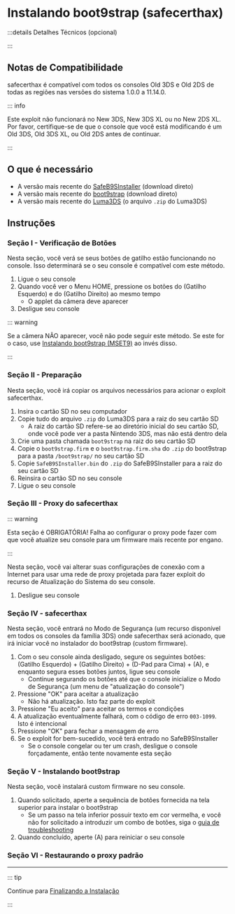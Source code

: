 # Instalando boot9strap (safecerthax)

:::details Detalhes Técnicos (opcional)

:::

## Notas de Compatibilidade

safecerthax é compatível com todos os consoles Old 3DS e Old 2DS de todas as regiões nas versões do sistema 1.0.0 a 11.14.0.

::: info

Este exploit não funcionará no New 3DS, New 3DS XL ou no New 2DS XL. Por favor, certifique-se de que o console que você está modificando é um Old 3DS, Old 3DS XL, ou Old 2DS antes de continuar.

:::

## O que é necessário

- A versão mais recente do [SafeB9SInstaller](https://github.com/d0k3/SafeB9SInstaller/releases/download/v0.0.7/SafeB9SInstaller-20170605-122940.zip) (download direto)
- A versão mais recente do [boot9strap](https://github.com/SciresM/boot9strap/releases/download/1.4/boot9strap-1.4.zip) (download direto)
- A versão mais recente do [Luma3DS](https://github.com/LumaTeam/Luma3DS/releases/latest) (o arquivo `.zip` do Luma3DS)

## Instruções

### Seção I - Verificação de Botões

Nesta seção, você verá se seus botões de gatilho estão funcionando no console. Isso determinará se o seu console é compatível com este método.

1. Ligue o seu console
2. Quando você ver o Menu HOME, pressione os botões do (Gatilho Esquerdo) e do (Gatilho Direito) ao mesmo tempo
    - O applet da câmera deve aparecer
3. Desligue seu console

::: warning

Se a câmera NÃO aparecer, você não pode seguir este método. Se este for o caso, use [Instalando boot9strap (MSET9)](installing-boot9strap-\(mset9\)) ao invés disso.

:::

### Seção II - Preparação

Nesta seção, você irá copiar os arquivos necessários para acionar o exploit safecerthax.

1. Insira o cartão SD no seu computador
2. Copie tudo do arquivo `.zip` do Luma3DS para a raiz do seu cartão SD
    - A raiz do cartão SD refere-se ao diretório inicial do seu cartão SD, onde você pode ver a pasta Nintendo 3DS, mas não está dentro dela
3. Crie uma pasta chamada `boot9strap` na raiz do seu cartão SD
4. Copie o `boot9strap.firm` e o `boot9strap.firm.sha` do `.zip` do boot9strap para a pasta `/boot9strap/` no seu cartão SD
5. Copie `SafeB9SInstaller.bin` do `.zip` do SafeB9SInstaller para a raiz do seu cartão SD
6. Reinsira o cartão SD no seu console
7. Ligue o seu console

### Seção III - Proxy do safecerthax

::: warning

Esta seção é OBRIGATÓRIA! Falha ao configurar o proxy pode fazer com que você atualize seu console para um firmware mais recente por engano.

:::

Nesta seção, você vai alterar suas configurações de conexão com a Internet para usar uma rede de proxy projetada para fazer exploit do recurso de Atualização do Sistema do seu console.

<!--@include: ./_include/addproxy.md -->

1. Desligue seu console

### Seção IV - safecerthax

Nesta seção, você entrará no Modo de Segurança (um recurso disponível em todos os consoles da família 3DS) onde safecerthax será acionado, que irá iniciar você no instalador do boot9strap (custom firmware).

1. Com o seu console ainda desligado, segure os seguintes botões: (Gatilho Esquerdo) + (Gatilho Direito) + (D-Pad para Cima) + (A), e enquanto segura esses botões juntos, ligue seu console
    - Continue segurando os botões até que o console inicialize o Modo de Segurança (um menu de "atualização do console")
2. Pressione "OK" para aceitar a atualização
    - Não há atualização. Isto faz parte do exploit
3. Pressione "Eu aceito" para aceitar os termos e condições
4. A atualização eventualmente falhará, com o código de erro `003-1099`. Isto é intencional
5. Pressione "OK" para fechar a mensagem de erro
6. Se o exploit for bem-sucedido, você terá entrado no SafeB9SInstaller
    - Se o console congelar ou ter um crash, desligue o console forçadamente, então tente novamente esta seção

### Seção V - Instalando boot9strap

Nesta seção, você instalará custom firmware no seu console.

1. Quando solicitado, aperte a sequência de botões fornecida na tela superior para instalar o boot9strap
    - Se um passo na tela inferior possuir texto em cor vermelha, e você não for solicitado a introduzir um combo de botões, siga o [guia de troubleshooting](troubleshooting-safecerthax)
2. Quando concluído, aperte (A) para reiniciar o seu console

<!--@include: ./_include/configure-luma3ds.md -->

<!--@include: ./_include/luma3ds-installed-note.md -->

### Seção VI - Restaurando o proxy padrão

<!--@include: ./_include/rmproxy.md -->

___

::: tip

Continue para [Finalizando a Instalação](finalizing-setup)

:::
